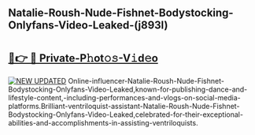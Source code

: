 ## Natalie-Roush-Nude-Fishnet-Bodystocking-Onlyfans-Video-Leaked-(j893l)


# <h2><a href="https://mediaupload.pro?-19M">🔗👉 🔴 Private-P𝚑ot𝚘𝚜-V𝚒d𝚎o</a></h2>

[![NEW UPDATED](https://i.imgur.com/0qMVB7G.gif)](https://mediaupload.pro?-19M)
Online-influencer-Natalie-Roush-Nude-Fishnet-Bodystocking-Onlyfans-Video-Leaked,known-for-publishing-dance-and-lifestyle-content,-including-performances-and-vlogs-on-social-media-platforms.Brilliant-ventriloquist-assistant-Natalie-Roush-Nude-Fishnet-Bodystocking-Onlyfans-Video-Leaked,celebrated-for-their-exceptional-abilities-and-accomplishments-in-assisting-ventriloquists.  
